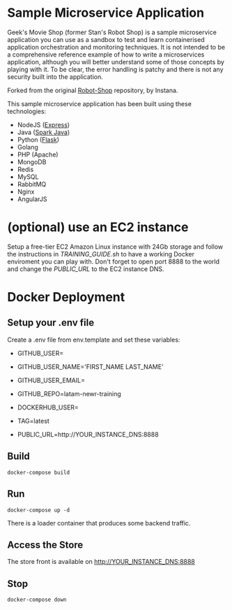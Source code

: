 # Sample Microservice Application

Geek's Movie Shop (former Stan's Robot Shop) is a sample microservice application you can use as a sandbox to test and learn containerised application orchestration and monitoring techniques. It is not intended to be a comprehensive reference example of how to write a microservices application, although you will better understand some of those concepts by playing with it. To be clear, the error handling is patchy and there is not any security built into the application.

Forked from the original [Robot-Shop](https://github.com/instana/robot-shop) repository, by Instana.

This sample microservice application has been built using these technologies:
- NodeJS ([Express](http://expressjs.com/))
- Java ([Spark Java](http://sparkjava.com/))
- Python ([Flask](http://flask.pocoo.org))
- Golang
- PHP (Apache)
- MongoDB
- Redis
- MySQL
- RabbitMQ
- Nginx
- AngularJS

# (optional) use an EC2 instance

Setup a free-tier EC2 Amazon Linux instance with 24Gb storage and follow the instructions in *TRAINING_GUIDE.sh* to have a working Docker enviroment you can play with. Don't forget to open port 8888 to the world and change the *PUBLIC_URL* to the EC2 instance DNS.

# Docker Deployment

## Setup your .env file
Create a .env file from env.template and set these variables:
- GITHUB_USER=
- GITHUB_USER_NAME='FIRST_NAME LAST_NAME'
- GITHUB_USER_EMAIL=
- GITHUB_REPO=latam-newr-training

- DOCKERHUB_USER=
- TAG=latest

- PUBLIC_URL=http://YOUR_INSTANCE_DNS:8888

## Build

`docker-compose build`

## Run

`docker-compose up -d`

There is a loader container that produces some backend traffic.

## Access the Store
The store front is available on [http://YOUR_INSTANCE_DNS:8888](http://localhost:8888)

## Stop

`docker-compose down`
